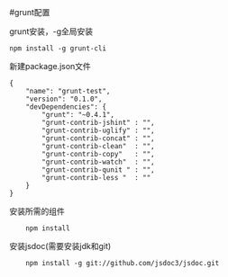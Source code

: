 #grunt配置

grunt安装，-g全局安装

	npm install -g grunt-cli

新建package.json文件

	{
		"name": "grunt-test",
		"version": "0.1.0",
		"devDependencies": {
			"grunt": "~0.4.1",
			"grunt-contrib-jshint" : "",
			"grunt-contrib-uglify" : "",
			"grunt-contrib-concat" : "",
			"grunt-contrib-clean"  : "",
			"grunt-contrib-copy"   : "",
			"grunt-contrib-watch"  : "",
			"grunt-contrib-qunit " : "",
			"grunt-contrib-less "  : ""
		}
	}

安装所需的组件

```shell
	npm install
```

安装jsdoc(需要安装jdk和git)

```shell
	npm install -g git://github.com/jsdoc3/jsdoc.git
```